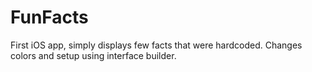 # FunFacts

First iOS app, simply displays few facts that were hardcoded. Changes colors and setup using interface builder.
